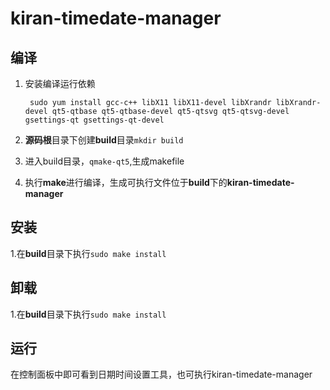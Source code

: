 # kiran-timedate-manager

## 编译

1. 安装编译运行依赖

   ` sudo yum install gcc-c++ libX11 libX11-devel libXrandr libXrandr-devel qt5-qtbase qt5-qtbase-devel qt5-qtsvg qt5-qtsvg-devel gsettings-qt gsettings-qt-devel`

2. **源码根**目录下创建**build**目录`mkdir build`

3. 进入build目录，`qmake-qt5`,生成makefile

4. 执行**make**进行编译，生成可执行文件位于**build**下的**kiran-timedate-manager**

## 安装

1.在**build**目录下执行`sudo make install`

## 卸载

1.在**build**目录下执行`sudo make install`

## 运行

在控制面板中即可看到日期时间设置工具，也可执行kiran-timedate-manager